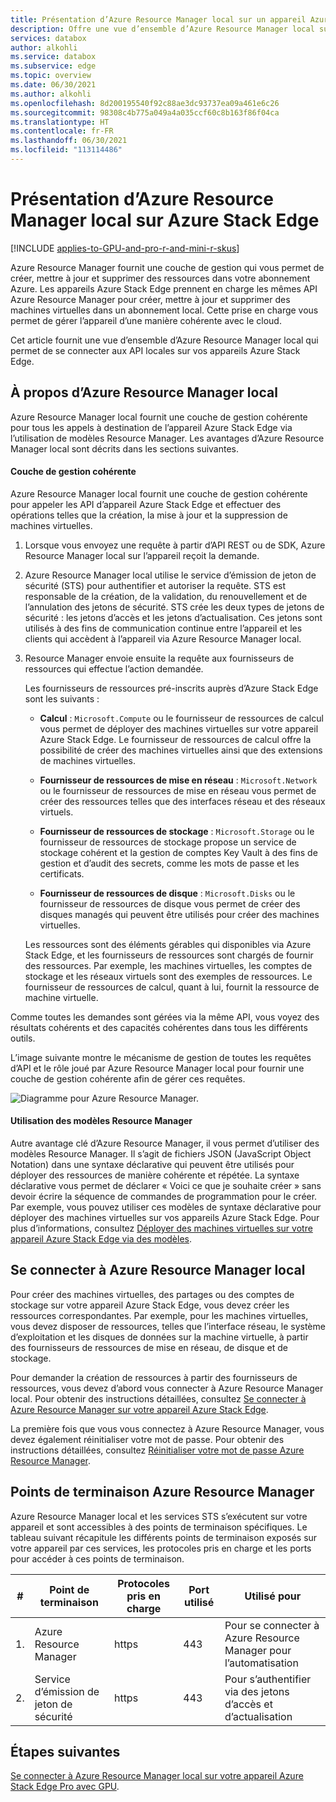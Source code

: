 ```yaml
---
title: Présentation d’Azure Resource Manager local sur un appareil Azure Stack Edge Pro avec GPU
description: Offre une vue d’ensemble d’Azure Resource Manager local sur votre appareil Azure Stack Edge.
services: databox
author: alkohli
ms.service: databox
ms.subservice: edge
ms.topic: overview
ms.date: 06/30/2021
ms.author: alkohli
ms.openlocfilehash: 8d200195540f92c88ae3dc93737ea09a461e6c26
ms.sourcegitcommit: 98308c4b775a049a4a035ccf60c8b163f86f04ca
ms.translationtype: HT
ms.contentlocale: fr-FR
ms.lasthandoff: 06/30/2021
ms.locfileid: "113114486"
---
```

# <a name="what-is-local-azure-resource-manager-on-azure-stack-edge"></a>Présentation d’Azure Resource Manager local sur Azure Stack Edge

[!INCLUDE [applies-to-GPU-and-pro-r-and-mini-r-skus](../../includes/azure-stack-edge-applies-to-gpu-pro-r-mini-r-sku.md)]

Azure Resource Manager fournit une couche de gestion qui vous permet de créer, mettre à jour et supprimer des ressources dans votre abonnement Azure. Les appareils Azure Stack Edge prennent en charge les mêmes API Azure Resource Manager pour créer, mettre à jour et supprimer des machines virtuelles dans un abonnement local. Cette prise en charge vous permet de gérer l’appareil d’une manière cohérente avec le cloud. 

Cet article fournit une vue d’ensemble d’Azure Resource Manager local qui permet de se connecter aux API locales sur vos appareils Azure Stack Edge.

## <a name="about-local-azure-resource-manager"></a>À propos d’Azure Resource Manager local

Azure Resource Manager local fournit une couche de gestion cohérente pour tous les appels à destination de l’appareil Azure Stack Edge via l’utilisation de modèles Resource Manager. Les avantages d’Azure Resource Manager local sont décrits dans les sections suivantes.

#### <a name="consistent-management-layer"></a>Couche de gestion cohérente

Azure Resource Manager local fournit une couche de gestion cohérente pour appeler les API d’appareil Azure Stack Edge et effectuer des opérations telles que la création, la mise à jour et la suppression de machines virtuelles. 

1. Lorsque vous envoyez une requête à partir d’API REST ou de SDK, Azure Resource Manager local sur l’appareil reçoit la demande. 
1. Azure Resource Manager local utilise le service d’émission de jeton de sécurité (STS) pour authentifier et autoriser la requête. STS est responsable de la création, de la validation, du renouvellement et de l’annulation des jetons de sécurité. STS crée les deux types de jetons de sécurité : les jetons d’accès et les jetons d’actualisation. Ces jetons sont utilisés à des fins de communication continue entre l’appareil et les clients qui accèdent à l’appareil via Azure Resource Manager local.
1. Resource Manager envoie ensuite la requête aux fournisseurs de ressources qui effectue l’action demandée.   

    Les fournisseurs de ressources pré-inscrits auprès d’Azure Stack Edge sont les suivants :

    - **Calcul** : `Microsoft.Compute` ou le fournisseur de ressources de calcul vous permet de déployer des machines virtuelles sur votre appareil Azure Stack Edge. Le fournisseur de ressources de calcul offre la possibilité de créer des machines virtuelles ainsi que des extensions de machines virtuelles. 

    - **Fournisseur de ressources de mise en réseau** : `Microsoft.Network` ou le fournisseur de ressources de mise en réseau vous permet de créer des ressources telles que des interfaces réseau et des réseaux virtuels.

    - **Fournisseur de ressources de stockage** : `Microsoft.Storage` ou le fournisseur de ressources de stockage propose un service de stockage cohérent et la gestion de comptes Key Vault à des fins de gestion et d’audit des secrets, comme les mots de passe et les certificats.  
    
    - **Fournisseur de ressources de disque** : `Microsoft.Disks` ou le fournisseur de ressources de disque vous permet de créer des disques managés qui peuvent être utilisés pour créer des machines virtuelles.

    Les ressources sont des éléments gérables qui disponibles via Azure Stack Edge, et les fournisseurs de ressources sont chargés de fournir des ressources. Par exemple, les machines virtuelles, les comptes de stockage et les réseaux virtuels sont des exemples de ressources. Le fournisseur de ressources de calcul, quant à lui, fournit la ressource de machine virtuelle.    

Comme toutes les demandes sont gérées via la même API, vous voyez des résultats cohérents et des capacités cohérentes dans tous les différents outils.

L’image suivante montre le mécanisme de gestion de toutes les requêtes d’API et le rôle joué par Azure Resource Manager local pour fournir une couche de gestion cohérente afin de gérer ces requêtes.

![Diagramme pour Azure Resource Manager.](media/azure-stack-edge-gpu-connect-resource-manager/edge-device-flow.svg)


#### <a name="use-of-resource-manager-templates"></a>Utilisation des modèles Resource Manager

Autre avantage clé d’Azure Resource Manager, il vous permet d’utiliser des modèles Resource Manager. Il s’agit de fichiers JSON (JavaScript Object Notation) dans une syntaxe déclarative qui peuvent être utilisés pour déployer des ressources de manière cohérente et répétée. La syntaxe déclarative vous permet de déclarer « Voici ce que je souhaite créer » sans devoir écrire la séquence de commandes de programmation pour le créer. Par exemple, vous pouvez utiliser ces modèles de syntaxe déclarative pour déployer des machines virtuelles sur vos appareils Azure Stack Edge. Pour plus d’informations, consultez [Déployer des machines virtuelles sur votre appareil Azure Stack Edge via des modèles](azure-stack-edge-gpu-deploy-virtual-machine-templates.md).

## <a name="connect-to-the-local-azure-resource-manager"></a>Se connecter à Azure Resource Manager local

Pour créer des machines virtuelles, des partages ou des comptes de stockage sur votre appareil Azure Stack Edge, vous devez créer les ressources correspondantes. Par exemple, pour les machines virtuelles, vous devez disposer de ressources, telles que l’interface réseau, le système d’exploitation et les disques de données sur la machine virtuelle, à partir des fournisseurs de ressources de mise en réseau, de disque et de stockage. 

Pour demander la création de ressources à partir des fournisseurs de ressources, vous devez d’abord vous connecter à Azure Resource Manager local. Pour obtenir des instructions détaillées, consultez [Se connecter à Azure Resource Manager sur votre appareil Azure Stack Edge](azure-stack-edge-gpu-connect-resource-manager.md).

La première fois que vous vous connectez à Azure Resource Manager, vous devez également réinitialiser votre mot de passe. Pour obtenir des instructions détaillées, consultez [Réinitialiser votre mot de passe Azure Resource Manager](azure-stack-edge-gpu-set-azure-resource-manager-password.md).


## <a name="azure-resource-manager-endpoints"></a>Points de terminaison Azure Resource Manager

Azure Resource Manager local et les services STS s’exécutent sur votre appareil et sont accessibles à des points de terminaison spécifiques. Le tableau suivant récapitule les différents points de terminaison exposés sur votre appareil par ces services, les protocoles pris en charge et les ports pour accéder à ces points de terminaison. 

| # | Point de terminaison | Protocoles pris en charge | Port utilisé | Utilisé pour |
| --- | --- | --- | --- | --- |
| 1. | Azure Resource Manager | https | 443 | Pour se connecter à Azure Resource Manager pour l’automatisation |
| 2. | Service d’émission de jeton de sécurité | https | 443 | Pour s’authentifier via des jetons d’accès et d’actualisation |


## <a name="next-steps"></a>Étapes suivantes

[Se connecter à Azure Resource Manager local sur votre appareil Azure Stack Edge Pro avec GPU](azure-stack-edge-gpu-deploy-virtual-machine-powershell.md).
